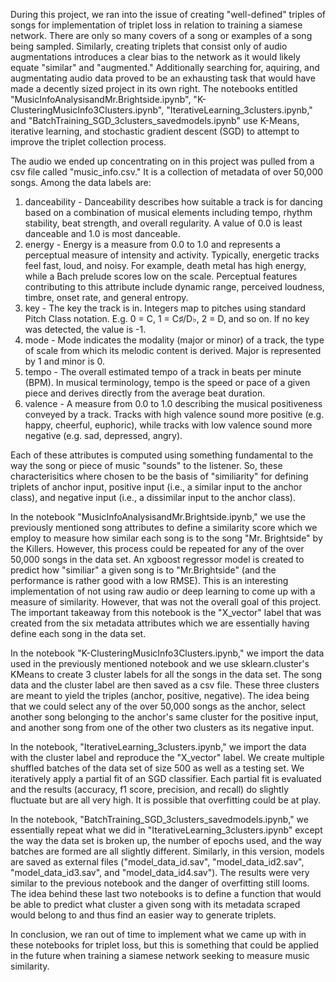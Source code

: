 
During this project, we ran into the issue of creating "well-defined" triples of songs for implementation of triplet loss in relation to training a siamese network. There are only so many covers of a song or examples of a song being sampled. Similarly, creating triplets that consist only of audio augmentations introduces a clear bias to the network as it would likely equate "similar" and "augmented." Additionally searching for, aquiring, and augmentating audio data proved to be an exhausting task that would have made a decently sized project in its own right. The notebooks entitled "MusicInfoAnalysisandMr.Brightside.ipynb", "K-ClusteringMusicInfo3Clusters.ipynb", "IterativeLearning_3clusters.ipynb," and "BatchTraining_SGD_3clusters_savedmodels.ipynb" use K-Means, iterative learning, and stochastic gradient descent (SGD) to attempt to improve the triplet collection process. 

The audio we ended up concentrating on in this project was pulled from a csv file called "music_info.csv." It is a collection of metadata of over 50,000 songs. Among the data labels are: 

1. danceability - Danceability describes how suitable a track is for dancing based on a combination of musical elements including tempo, rhythm stability, beat strength, and overall regularity. A value of 0.0 is least danceable and 1.0 is most danceable.
2. energy - Energy is a measure from 0.0 to 1.0 and represents a perceptual measure of intensity and activity. Typically, energetic tracks feel fast, loud, and noisy. For example, death metal has high energy, while a Bach prelude scores low on the scale. Perceptual features contributing to this attribute include dynamic range, perceived loudness, timbre, onset rate, and general entropy.
3. key - The key the track is in. Integers map to pitches using standard Pitch Class notation. E.g. 0 = C, 1 = C♯/D♭, 2 = D, and so on. If no key was detected, the value is -1.
4. mode - Mode indicates the modality (major or minor) of a track, the type of scale from which its melodic content is derived. Major is represented by 1 and minor is 0.
5. tempo - The overall estimated tempo of a track in beats per minute (BPM). In musical terminology, tempo is the speed or pace of a given piece and derives directly from the average beat duration.
6. valence - A measure from 0.0 to 1.0 describing the musical positiveness conveyed by a track. Tracks with high valence sound more positive (e.g. happy, cheerful, euphoric), while tracks with low valence sound more negative (e.g. sad, depressed, angry).

Each of these attributes is computed using something fundamental to the way the song or piece of music "sounds" to the listener. So, these characterisitics where chosen to be the basis of "similiarity" for defining triplets of anchor input, positive input (i.e., a similar input to the anchor class), and negative input (i.e., a dissimilar input to the anchor class). 

In the notebook "MusicInfoAnalysisandMr.Brightside.ipynb," we use the previously mentioned song attributes to define a similarity score which we employ to measure how similar each song is to the song "Mr. Brightside" by the Killers. However, this process could be repeated for any of the over 50,000 songs in the data set. An xgboost regressor model is created to predict how "similiar" a given song is to "Mr.Brightside" (and the performance is rather good with a low RMSE). This is an interesting implementation of not using raw audio or deep learning to come up with a measure of similarity. However, that was not the overall goal of this project. The important takeaway from this notebook is the "X_vector" label that was created from the six metadata attributes which we are essentially having define each song in the data set. 

In the notebook "K-ClusteringMusicInfo3Clusters.ipynb," we import the data used in the previously mentioned notebook and we use sklearn.cluster's KMeans to create 3 cluster labels for all the songs in the data set. The song data and the cluster label are then saved as a csv file. These three clusters are meant to yield the triples (anchor, positive, negative). The idea being that we could select any of the over 50,000 songs as the anchor, select another song belonging to the anchor's same cluster for the positive input, and another song from one of the other two clusters as its negative input. 

In the notebook, "IterativeLearning_3clusters.ipynb," we import the data with the cluster label and reproduce the "X_vector" label. We create multiple shuffled batches of the data set of size 500 as well as a testing set. We iteratively apply a partial fit of an SGD classifier. Each partial fit is evaluated and the results (accuracy, f1 score, precision, and recall) do slightly fluctuate but are all very high. It is possible that overfitting could be at play. 

In the notebook, "BatchTraining_SGD_3clusters_savedmodels.ipynb," we essentially repeat what we did in "IterativeLearning_3clusters.ipynb" except the way the data set is broken up, the number of epochs used, and the way batches are formed are all slightly different. Similarly, in this version, models are saved as external files ("model_data_id.sav", "model_data_id2.sav", "model_data_id3.sav", and "model_data_id4.sav"). The results were very similar to the previous notebook and the danger of overfitting still looms. The idea behind these last two notebooks is to define a function that would be able to predict what cluster a given song with its metadata scraped would belong to and thus find an easier way to generate triplets. 

In conclusion, we ran out of time to implement what we came up with in these notebooks for triplet loss, but this is something that could be applied in the future when training a siamese network seeking to measure music similarity.  